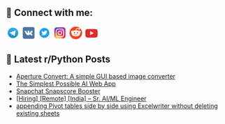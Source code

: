 ## 🔎 Connect with me:
[<img src="https://github.com/bullbesh/bullbesh/blob/main/images/Telegram.png" width="32" height="32" />](https://t.me/bullbesh)
[<img src="https://github.com/bullbesh/bullbesh/blob/main/images/VK.png" width="32" height="32" />](https://vk.com/bullbesh)
[<img src="https://github.com/bullbesh/bullbesh/blob/main/images/Twitter.png" width="32" height="32" />](https://twitter.com/bullbesh1)
[<img src="https://github.com/bullbesh/bullbesh/blob/main/images/Instagram.png" width="32" height="32" />](https://www.instagram.com/bullbesh)
[<img src="https://github.com/bullbesh/bullbesh/blob/main/images/Reddit.png" width="32" height="32" />](https://www.reddit.com/user/bullbesh)
[<img src="https://github.com/bullbesh/bullbesh/blob/main/images/YouTube.png" width="32" height="32" />](https://www.youtube.com/channel/UCtfjRs6uzgq5mfm8S06WTcg)

## 📕 Latest r/Python Posts
<!-- BLOG-POST-LIST:START -->
- [Aperture Convert: A simple GUI based image converter](https://www.reddit.com/r/Python/comments/1ksx55v/aperture_convert_a_simple_gui_based_image/)
- [The Simplest Possible AI Web App](https://www.reddit.com/r/Python/comments/1kswy08/the_simplest_possible_ai_web_app/)
- [Snapchat Snapscore Booster](https://www.reddit.com/r/Python/comments/1kst9ap/snapchat_snapscore_booster/)
- [[Hiring] [Remote] [India] – Sr. AI/ML Engineer](https://www.reddit.com/r/Python/comments/1ksp1mx/hiring_remote_india_sr_aiml_engineer/)
- [appending Pivot tables side by side using Excelwriter without deleting existing sheets](https://www.reddit.com/r/Python/comments/1ksnzm2/appending_pivot_tables_side_by_side_using/)
<!-- BLOG-POST-LIST:END -->
